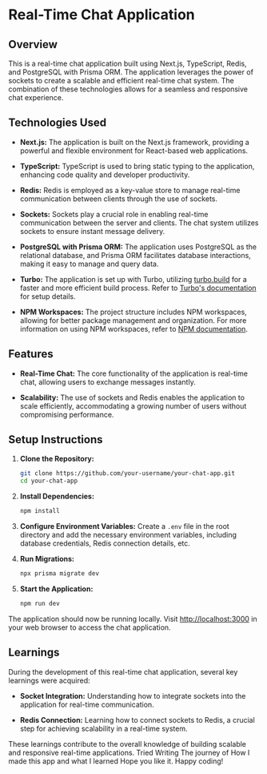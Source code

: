 # Real-Time Chat Application

## Overview

This is a real-time chat application built using Next.js, TypeScript, Redis, and PostgreSQL with Prisma ORM. The application leverages the power of sockets to create a scalable and efficient real-time chat system. The combination of these technologies allows for a seamless and responsive chat experience.

## Technologies Used

- **Next.js:** The application is built on the Next.js framework, providing a powerful and flexible environment for React-based web applications.

- **TypeScript:** TypeScript is used to bring static typing to the application, enhancing code quality and developer productivity.

- **Redis:** Redis is employed as a key-value store to manage real-time communication between clients through the use of sockets.

- **Sockets:** Sockets play a crucial role in enabling real-time communication between the server and clients. The chat system utilizes sockets to ensure instant message delivery.

- **PostgreSQL with Prisma ORM:** The application uses PostgreSQL as the relational database, and Prisma ORM facilitates database interactions, making it easy to manage and query data.

- **Turbo:** The application is set up with Turbo, utilizing [turbo.build](https://turbo.build) for a faster and more efficient build process. Refer to [Turbo's documentation](https://turbo.build/repo/docs/getting-started/create-new) for setup details.

- **NPM Workspaces:** The project structure includes NPM workspaces, allowing for better package management and organization. For more information on using NPM workspaces, refer to [NPM documentation](https://docs.npmjs.com/cli/v10/using-npm/workspaces).

## Features

- **Real-Time Chat:** The core functionality of the application is real-time chat, allowing users to exchange messages instantly.

- **Scalability:** The use of sockets and Redis enables the application to scale efficiently, accommodating a growing number of users without compromising performance.

## Setup Instructions

1. **Clone the Repository:**
   ```bash
   git clone https://github.com/your-username/your-chat-app.git
   cd your-chat-app
   ```

2. **Install Dependencies:**
   ```bash
   npm install
   ```

3. **Configure Environment Variables:**
   Create a `.env` file in the root directory and add the necessary environment variables, including database credentials, Redis connection details, etc.

4. **Run Migrations:**
   ```bash
   npx prisma migrate dev
   ```

5. **Start the Application:**
   ```bash
   npm run dev
   ```

The application should now be running locally. Visit [http://localhost:3000](http://localhost:3000) in your web browser to access the chat application.

## Learnings

During the development of this real-time chat application, several key learnings were acquired:

- **Socket Integration:** Understanding how to integrate sockets into the application for real-time communication.

- **Redis Connection:** Learning how to connect sockets to Redis, a crucial step for achieving scalability in a real-time system.

These learnings contribute to the overall knowledge of building scalable and responsive real-time applications.
Tried Writing The journey of How I made this app and what I learned Hope  you like it. Happy coding! 

